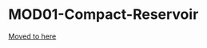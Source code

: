 <a name="README"></a>
# MOD01-Compact-Reservoir
<P><a href="http://eucalypt.com/lego/mod-modules.html">Moved to here</a>